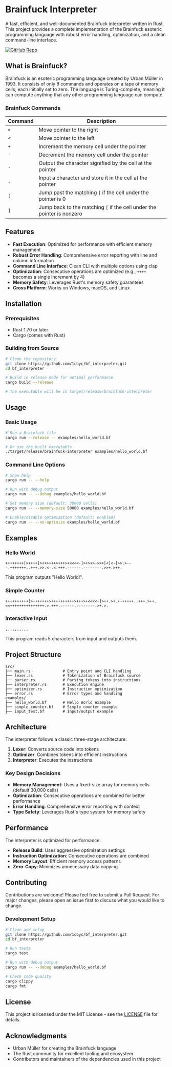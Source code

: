 # Brainfuck Interpreter

A fast, efficient, and well-documented Brainfuck interpreter written in Rust. This project provides a complete implementation of the Brainfuck esoteric programming language with robust error handling, optimization, and a clean command-line interface.

[![GitHub Repo](https://img.shields.io/badge/github-1cbyc%2Fbf__interpreter-blue?logo=github)](https://github.com/1cbyc/bf_interpreter)

## What is Brainfuck?

Brainfuck is an esoteric programming language created by Urban Müller in 1993. It consists of only 8 commands and operates on a tape of memory cells, each initially set to zero. The language is Turing-complete, meaning it can compute anything that any other programming language can compute.

### Brainfuck Commands

| Command | Description |
|---------|-------------|
| `>` | Move pointer to the right |
| `<` | Move pointer to the left |
| `+` | Increment the memory cell under the pointer |
| `-` | Decrement the memory cell under the pointer |
| `.` | Output the character signified by the cell at the pointer |
| `,` | Input a character and store it in the cell at the pointer |
| `[` | Jump past the matching `]` if the cell under the pointer is 0 |
| `]` | Jump back to the matching `[` if the cell under the pointer is nonzero |

## Features

- **Fast Execution**: Optimized for performance with efficient memory management
- **Robust Error Handling**: Comprehensive error reporting with line and column information
- **Command Line Interface**: Clean CLI with multiple options using clap
- **Optimization**: Consecutive operations are optimized (e.g., `++++` becomes a single increment by 4)
- **Memory Safety**: Leverages Rust's memory safety guarantees
- **Cross Platform**: Works on Windows, macOS, and Linux

## Installation

### Prerequisites

- Rust 1.70 or later
- Cargo (comes with Rust)

### Building from Source

```bash
# Clone the repository
git clone https://github.com/1cbyc/bf_interpreter.git
cd bf_interpreter

# Build in release mode for optimal performance
cargo build --release

# The executable will be in target/release/brainfuck-interpreter
```

## Usage

### Basic Usage

```bash
# Run a Brainfuck file
cargo run --release -- examples/hello_world.bf

# Or use the built executable
./target/release/brainfuck-interpreter examples/hello_world.bf
```

### Command Line Options

```bash
# Show help
cargo run -- --help

# Run with debug output
cargo run -- --debug examples/hello_world.bf

# Set memory size (default: 30000 cells)
cargo run -- --memory-size 50000 examples/hello_world.bf

# Enable/disable optimization (default: enabled)
cargo run -- --no-optimize examples/hello_world.bf
```

## Examples

### Hello World

```brainfuck
++++++++[>++++[>++>+++>+++>+<<<<-]>+>+>->>+[<]<-]>>.>---.+++++++..+++.>>.<-.<.+++.------.--------.>>+.>++.
```

This program outputs "Hello World!".

### Simple Counter

```brainfuck
++++++++++[>+++++++>++++++++++>+++>+<<<<-]>++.>+.+++++++..+++.>++.<<+++++++++++++++.>.+++.------.--------.>+.>.
```

### Interactive Input

```brainfuck
,.,.,.,.,.
```

This program reads 5 characters from input and outputs them.

## Project Structure

```
src/
├── main.rs              # Entry point and CLI handling
├── lexer.rs             # Tokenization of Brainfuck source
├── parser.rs            # Parsing tokens into instructions
├── interpreter.rs       # Execution engine
├── optimizer.rs         # Instruction optimization
├── error.rs             # Error types and handling
examples/
├── hello_world.bf       # Hello World example
├── simple_counter.bf    # Simple counter example
├── input_test.bf        # Input/output example
```

## Architecture

The interpreter follows a classic three-stage architecture:

1. **Lexer**: Converts source code into tokens
2. **Optimizer**: Combines tokens into efficient instructions
3. **Interpreter**: Executes the instructions

### Key Design Decisions

- **Memory Management**: Uses a fixed-size array for memory cells (default 30,000 cells)
- **Optimization**: Consecutive operations are combined for better performance
- **Error Handling**: Comprehensive error reporting with context
- **Type Safety**: Leverages Rust's type system for memory safety

## Performance

The interpreter is optimized for performance:

- **Release Build**: Uses aggressive optimization settings
- **Instruction Optimization**: Consecutive operations are combined
- **Memory Layout**: Efficient memory access patterns
- **Zero-Copy**: Minimizes unnecessary data copying

## Contributing

Contributions are welcome! Please feel free to submit a Pull Request. For major changes, please open an issue first to discuss what you would like to change.

### Development Setup

```bash
# Clone and setup
git clone https://github.com/1cbyc/bf_interpreter.git
cd bf_interpreter

# Run tests
cargo test

# Run with debug output
cargo run -- --debug examples/hello_world.bf

# Check code quality
cargo clippy
cargo fmt
```

## License

This project is licensed under the MIT License - see the [LICENSE](LICENSE) file for details.

## Acknowledgments

- Urban Müller for creating the Brainfuck language
- The Rust community for excellent tooling and ecosystem
- Contributors and maintainers of the dependencies used in this project